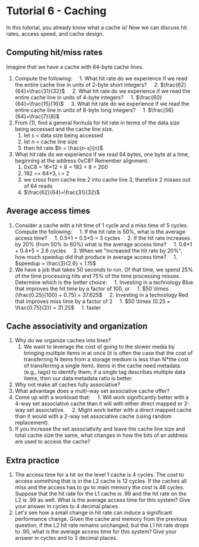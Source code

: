 # Tutorial 6 - Caching  

In this tutorial, you already know what a cache is! Now we can discuss hit rates, access speed, and cache design.
## Computing hit/miss rates 

Imagine that we have a cache with 64-byte cache lines.

1. Compute the following:
    1. What hit rate do we experience if we read the entire cache line in units of 2-byte short integers?
	    2. $\frac{62}{64}=\frac{31}{32}$
    2. What hit rate do we experience if we read the entire cache line in units of 4-byte integers?
	    1. $\frac{60}{64}=\frac{15}{16}$
    3. What hit rate do we experience if we read the entire cache line in units of 8-byte long integers?
	    1. $\frac{56}{64}=\frac{7}{8}$
2. From (1), find a general formula for hit rate in terms of the data size being accessed and the cache line size.
	1. let $s$ = data size being accessed
	2. let $n$ = cache line size
	3. then hit rate $h = \frac{n-s}{n}$ 
3. What hit rate do we experience if we read 64 bytes, one byte at a time, beginning at the address 0xC8? Remember alignment.
	1. 0xC8 = 16\*12 + 8 = 192 + 8 = 200
	2. 192 == 64\*3, i = 2
	3. we cross from cache line 2 into cache line 3, therefore 2 misses out of 64 reads
	4. $\frac{62}{64}=\frac{31}{32}$
## Average access times
1. Consider a cache with a hit time of 1 cycle and a miss time of 5 cycles. Compute the following:
    1. If the hit rate is 50%, what is the average access time?
	    1. 0.5\*1 + 0.5\*5 = 3 cycles
    2. If the hit rate increases by 20% (from 50% to 60%) what is the average access time?
	    1. 0.6\*1 + 0.4\*5 = 2.6 cycles
    3. When we "increased the hit rate by 20%", how much speedup did that produce in average access time?
	    1. $speedup = \frac{3}{2.6} = 1.15$
2. We have a job that takes 50 seconds to run. Of that time, we spend 25% of the time processing hits and 75% of the time processing misses. Determine which is the better choice:
    1. Investing in a technology Blue that improves the hit time by a factor of 100, or
	    1. $50 \times (\frac{0.25}{100} + 0.75) = 37.625$
    2. Investing in a technology Red that improves miss time by a factor of 2
	    1. $50 \times (0.25 + \frac{0.75}{2}) = 31.25$ 
		    1. faster
## Cache associativity and organization
1. Why do we organize caches into lines?
	1. We want to leverage the cost of going to the slower media by bringing multiple items in at once (it is often the case that the cost of transferring N items from a storage medium is less than N\*the cost of transferring a single item). Items in the cache need metadata (e.g., tags) to identify them; if a single tag describes multiple data items, then our data:metadata ratio is better.
2. Why not make all caches fully associative?
3. What advantage does a multi-way set associative cache offer?
4. Come up with a workload that:
    1. Will work significantly better with a 4-way set associative cache than it will with either direct mapped or 2-way set associative.
    2. Might work better with a direct mapped cache than it would with a 2-way set associative cache (using random replacement).
5. If you increase the set associativity and leave the cache line size and total cache size the same, what changes in how the bits of an address are used to access the cache?
  
## Extra practice
1. The access time for a hit on the level 1 cache is 4 cycles. The cost to access something that is in the L2 cache is 12 cycles. If the caches all miss and the access has to go to main memory the cost is 48 cycles. Suppose that the hit rate for the L1 cache is .99 and the hit rate on the L2 is .99 as well. What is the average access time for this system? Give your answer in cycles to 4 decimal places.
2. Let's see how a small change in hit rate can induce a significant performance change. Given the cache and memory from the previous question, if the L2 hit rate remains unchanged, but the L1 hit rate drops to .90, what is the average access time for this system? Give your answer in cycles and to 3 decimal places.